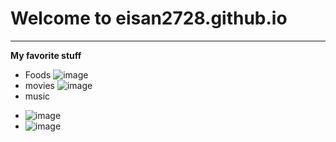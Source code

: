 # Welcome to eisan2728.github.io
---
**My favorite stuff**
- Foods 
![image](https://static.toiimg.com/thumb/61589069.cms?width=1200&height=900)
- movies 
![image](https://assets-prd.ignimgs.com/2022/10/03/wakanda-forever-poster-button-1664815714839.jpg)
- music
* ![image](https://user-images.githubusercontent.com/118230131/202069256-403e49b0-0ae3-4423-919f-684807ed1a7e.png)
* ![image](https://upload.wikimedia.org/wikipedia/commons/e/e7/%22AM%22_%28Arctic_Monkeys%29.jpg)
